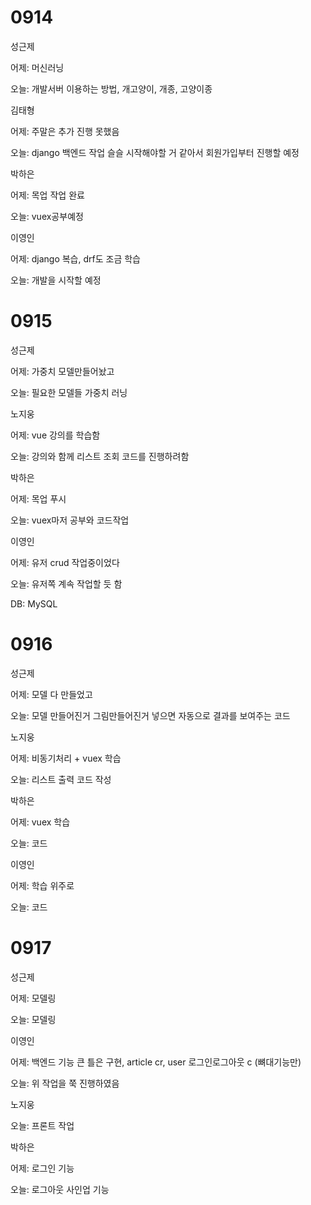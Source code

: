 # 0914

성근제

어제: 머신러닝

오늘: 개발서버 이용하는 방법, 개고양이, 개종, 고양이종



김태형

어제: 주말은 추가 진행 못했음

오늘: django 백엔드 작업 슬슬 시작해야할 거 같아서 회원가입부터 진행할 예정



박하은

어제: 목업 작업 완료

오늘: vuex공부예정



이영인

어제: django 복습, drf도 조금 학습

오늘: 개발을 시작할 예정



# 0915

성근제

어제: 가중치 모델만들어놨고

오늘: 필요한 모델들 가중치 러닝



노지웅

어제: vue 강의를 학습함

오늘: 강의와 함께 리스트 조회 코드를 진행하려함



박하은

어제: 목업 푸시

오늘: vuex마저 공부와 코드작업



이영인

어제: 유저 crud 작업중이었다

오늘: 유저쪽 계속 작업할 듯 함



DB: MySQL



# 0916

성근제

어제: 모델 다 만들었고

오늘: 모델 만들어진거 그림만들어진거 넣으면 자동으로 결과를 보여주는 코드



노지웅

어제: 비동기처리 + vuex 학습

오늘: 리스트 출력 코드 작성



박하은

어제: vuex 학습

오늘: 코드



이영인

어제: 학습 위주로

오늘: 코드



# 0917

성근제

어제: 모델링

오늘: 모델링



이영인

어제: 백엔드 기능 큰 틀은 구현, article cr, user 로그인로그아웃 c (뼈대기능만)

오늘: 위 작업을 쭉 진행하였음



노지웅

오늘: 프론트 작업



박하은

어제: 로그인 기능

오늘: 로그아웃 사인업 기능